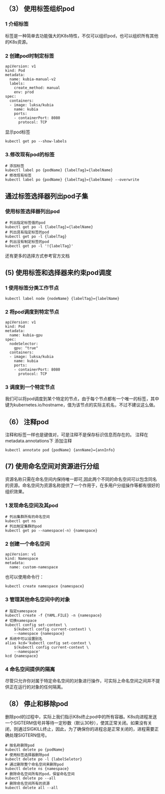 ## （3） 使用标签组织pod
### 1 介绍标签
标签是一种简单去功能强大的K8s特性，不仅可以组织pod，也可以组织所有其他的K8s资源。
### 2 创建pod时制定标签
```
apiVersion: v1
kind: Pod
metadata:
  name: kubia-manual-v2
  labels:
    create_method: manual
    env: prod
spec:
  containers:
  - image: luksa/kubia
    name: kubia
    ports:
    - containerPort: 8080
      protocol: TCP
```
显示pod标签

    kubectl get po --show-labels
### 3.修改现有pod的标签
```
# 添加标签
kubectl label po {podName} {labelTag}={labelName}
# 修改现有标签
kubectl label po {podName} {labelTag}={labelName} --overwrite
```
## 通过标签选择器列出pod子集
### 使用标签选择器列出pod
```
# 列出指定标签值的pod
kubectl get po -l {labelTag}={labelName}
# 列出具有指定标签的pod
kubectl get po -l {labelTag}
# 列出没有制定标签的pod
kubectl get po -l '!{labelTag}'
```
还有更多的选择方式参考官方文档

## (5) 使用标签和选择器来约束pod调度
### 1 使用标签分类工作节点
```
kubectl label node {nodeName} {labelTag}={labelName}
```
### 2 将pod调度到特定节点
```
apiVersion: v1
kind: Pod
metadata:
  name: kubia-gpu
spec:
  nodeSelector:
    gpu: "true"
  containers:
  - image: luksa/kubia
    name: kubia
    ports:
    - containerPort: 8080
      protocol: TCP
```
### 3 调度到一个特定节点
我们可以将pod调度到某个特定的节点，由于每个节点都有一个唯一的标签，其中键为kubernetes.io/hostname，值为该节点的实际主机名，不过不建议这么做。

## （6） 注释pod
注释和标签一样也是键值对，可是注释不是保存标识信息而存在的。
注释在metadata.annotations下
添加注释

    kubectl annotate pod {podName} {annName}={annInfo}

## (7) 使用命名空间对资源进行分组
资源名称只需在命名空间内保持唯一即可,因此两个不同的命名空间可以包含同名的资源。命名空间为资源名称提供了一个作用于，在多用户分组操作等都有很好的组织效果。
### 1 发现命名空间及其pod
```
# 列出集群所有的命名空间
kubectl get ns
# 列出制定集群的pod
kubectl get po --namespace(-n) {namespace}
```
### 2 创建一个命名空间
```
apiVersion: v1
kind: Namespace
metadata:
  name: custom-namespace
```
也可以使用命令行：

    kubectl create namespace {namespace}
### 3 管理其他命名空间中的对象
```
# 指定namespace
kubectl create -f {YAML.FILE} -n {namespace}
# 切换namespace
kubectl config set-context \
    $(kubectl config current-context) \
    --namespace {namespace}
# 系统中可以设置别名
alias kcd='kubectl config set-context \
    $(kubectl config current-context \
    --namespace'
kcd {namespace}
```
### 4 命名空间提供的隔离
尽管只允许你对属于特定命名空间的对象进行操作，可实际上命名空间之间并不提供正在运行的对象的任何隔离。

## （8） 停止和移除pod
删除pod的过程中，实际上我们指示K8s终止pod中的所有容器。K8s向进程发送一个SIGTERM信号并等待一定秒数（默认30秒），使其正常关闭。如果没有关闭，则通过SIGKILL终止，因此，为了确保你的进程总是正常关闭的，进程需要正确处理SIGTERN信号。
```
# 按名称删除pod
kubectl delete po {podName}
# 使用标签选择器删除pod
kubeclt delete po -l {labelSeletor}
# 通过删除整个命名空间来删除pod
kubectl delete ns {namespace}
# 删除命名空间所有的pod，保留命名空间
kubectl delete po --all
# 删除命名空间所有的资源
kubectl delete all --all
```